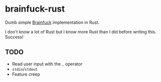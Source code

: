 # brainfuck-rust
Dumb simple [Brainfuck](https://en.wikipedia.org/wiki/Brainfuck) implementation in Rust.

I don't know a lot of Rust but I know more Rust than I did before writing this. Success!

## TODO
- Read user input with the `,` operator
- `stdin`/`stdout`
- Feature creep
